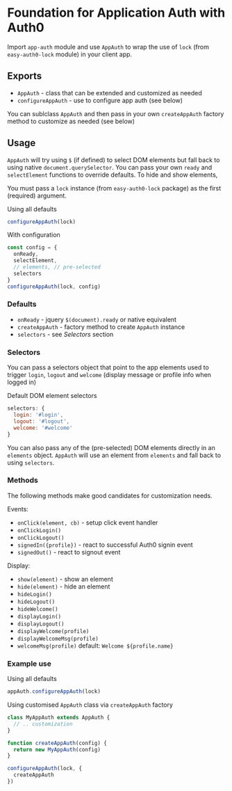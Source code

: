 # Foundation for Application Auth with Auth0

Import `app-auth` module and use `AppAuth` to wrap the use of `lock` (from `easy-auth0-lock` module) in your client app.

## Exports

- `AppAuth` - class that can be extended and customized as needed
- `configureAppAuth` - use to configure app auth (see below)

You can sublclass `AppAuth` and then pass in your own `createAppAuth` factory method to customize as needed (see below)

## Usage

`AppAuth` will try using `$` (if defined) to select DOM elements but fall back to using native `document.querySelector`. You can pass your own `ready` and `selectElement` functions to override defaults. To hide and show elements,

You must pass a `lock` instance (from `easy-auth0-lock` package) as the first (required) argument.

Using all defaults

```js
configureAppAuth(lock)
```

With configuration

```js
const config = {
  onReady,
  selectElement,
  // elements, // pre-selected
  selectors
}
configureAppAuth(lock, config)
```

### Defaults

- `onReady` - jquery `$(document).ready` or native equivalent
- `createAppAuth` - factory method to create `AppAuth` instance
- `selectors` - see _Selectors_ section

### Selectors

You can pass a selectors object that point to the app elements used to trigger `login`, `logout` and `welcome` (display message or profile info when logged in)

Default DOM element selectors

```js
selectors: {
  login: '#login',
  logout: '#logout',
  welcome: '#welcome'
}
```

You can also pass any of the (pre-selected) DOM elements directly in an `elements` object.
`AppAuth` will use an element from `elements` and fall back to using `selectors`.

### Methods

The following methods make good candidates for customization needs.

Events:

- `onClick(element, cb)` - setup click event handler
- `onClickLogin()`
- `onClickLogout()`
- `signedIn({profile})` - react to successful Auth0 signin event
- `signedOut()` - react to signout event

Display:

- `show(element)` - show an element
- `hide(element)` - hide an element
- `hideLogin()`
- `hideLogout()`
- `hideWelcome()`
- `displayLogin()`
- `displayLogout()`
- `displayWelcome(profile)`
- `displayWelcomeMsg(profile)`
- `welcomeMsg(profile)` default: `Welcome ${profile.name}`

### Example use

Using all defaults

```js
appAuth.configureAppAuth(lock)
```

Using customised `AppAuth` class via `createAppAuth` factory

```js
class MyAppAuth extends AppAuth {
  // .. customization
}

function createAppAuth(config) {
  return new MyAppAuth(config)
}

configureAppAuth(lock, {
  createAppAuth
})
```
